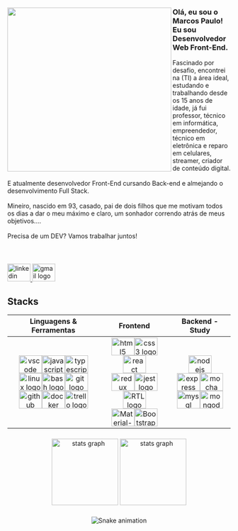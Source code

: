 ###
<div align="left">
<img align="left" height="370" src="https://i.imgur.com/dmf6VH3.png"  />

<h3 align="left">Olá, eu sou o Marcos Paulo! Eu sou Desenvolvedor Web Front-End.</h3>

<p align="left">Fascinado por desafio, encontrei na (TI) a área ideal, estudando e trabalhando desde os 15 anos de idade, já fui professor, técnico em informática, empreendedor, técnico em eletrônica e reparo em celulares, streamer, criador de conteúdo digital. <br><br> E atualmente desenvolvedor Front-End cursando Back-end e almejando o desenvolvimento Full Stack. <br><br>Mineiro, nascido em 93, casado, pai de dois filhos que me motivam todos os dias a dar o meu máximo e claro, um sonhador correndo atrás de meus objetivos....<br><br>Precisa de um DEV? Vamos trabalhar juntos!</p>
</div>

<br>

###
    
<div align="left">
  <a href="http://www.linkedin.com/in/dev-marcospaulo" target="_blank">
    <img src="https://raw.githubusercontent.com/maurodesouza/profile-readme-generator/master/src/assets/icons/social/linkedin/default.svg" width="52" height="40" alt="linkedin logo"  />
  </a>
  <a href="mailto:dev.marcospereira@gmail.com" target="_blank">
    <img src="https://raw.githubusercontent.com/maurodesouza/profile-readme-generator/master/src/assets/icons/social/gmail/default.svg" width="52" height="40" alt="gmail logo"  />
  </a>
 </div>
 
## Stacks

<div align="center">
    
| Linguagens & Ferramentas    |     Frontend     |  Backend - Study  |
|:----------:|:-------------:|:------:|
| <img src="https://cdn.jsdelivr.net/gh/devicons/devicon/icons/vscode/vscode-original.svg" height="40" width="52" alt="vscode logo"  /><img src="https://cdn.jsdelivr.net/gh/devicons/devicon/icons/javascript/javascript-original.svg" height="40" width="52" alt="javascript logo"  /><img src="https://cdn.jsdelivr.net/gh/devicons/devicon/icons/typescript/typescript-original.svg" height="40" width="52" alt="typescript logo"  /><br><img src="https://cdn.jsdelivr.net/gh/devicons/devicon/icons/linux/linux-original.svg" height="40" width="52" alt="linux logo"  /><img src="https://cdn.jsdelivr.net/gh/devicons/devicon/icons/bash/bash-original.svg" height="40" width="52" alt="bash logo"  /><img src="https://cdn.jsdelivr.net/gh/devicons/devicon/icons/git/git-original.svg" height="40" width="52" alt="git logo"  /><br><img src="https://cdn.jsdelivr.net/gh/devicons/devicon/icons/github/github-original.svg" height="40" width="52" alt="github logo"  /><img src="https://cdn.jsdelivr.net/gh/devicons/devicon/icons/docker/docker-original.svg" height="40" width="52" alt="docker logo"  /><img src="https://cdn.jsdelivr.net/gh/devicons/devicon/icons/trello/trello-plain.svg" height="40" width="52" alt="trello logo"  /> | <img src="https://cdn.jsdelivr.net/gh/devicons/devicon/icons/html5/html5-original.svg" height="40" width="52" alt="html5 logo"  /><img src="https://cdn.jsdelivr.net/gh/devicons/devicon/icons/css3/css3-original.svg" height="40" width="52" alt="css3 logo"  /><img src="https://cdn.jsdelivr.net/gh/devicons/devicon/icons/react/react-original.svg" height="40" width="52" alt="react logo"  /><br><img src="https://user-images.githubusercontent.com/104791582/197048613-1a8a1db3-5e57-407e-ace3-1f9ee2001f9a.svg" height="40" width="52" alt="redux logo"  /><img src="https://cdn.jsdelivr.net/gh/devicons/devicon/icons/jest/jest-plain.svg" height="40" width="52" alt="jest logo"  /><img src="https://user-images.githubusercontent.com/104791582/197048284-18140464-e1f6-47a0-a5fc-c7f2ec502e47.png" height="40" width="52" alt="RTL logo"  /><br><img src="https://user-images.githubusercontent.com/104791582/197049212-1f44d95a-d9d0-4d66-a181-6510ad36bc7a.png" height="40" width="52" alt="Material-UI logo"  /><img src="https://user-images.githubusercontent.com/104791582/198681666-d9f1568f-e51a-439c-bdb6-516c5d5d1bda.svg" height="40" width="52" alt="Bootstrap logo"  /> | <img src="https://cdn.jsdelivr.net/gh/devicons/devicon/icons/nodejs/nodejs-original.svg" height="40" width="52" alt="nodejs logo"  /><br><img src="https://cdn.jsdelivr.net/gh/devicons/devicon/icons/express/express-original.svg" height="40" width="52" alt="express logo"  /><img src="https://cdn.jsdelivr.net/gh/devicons/devicon/icons/mocha/mocha-plain.svg" height="40" width="52" alt="mocha logo"  /><br><img src="https://cdn.jsdelivr.net/gh/devicons/devicon/icons/mysql/mysql-original.svg" height="40" width="52" alt="mysql logo"  /><img src="https://cdn.jsdelivr.net/gh/devicons/devicon/icons/mongodb/mongodb-original.svg" height="40" width="52" alt="mongodb logo"  /> |</div>

###

<div align="center">
    <picture>
        <source media="(prefers-color-scheme: light)" srcset="https://github-readme-stats.vercel.app/api?hide_title=false&hide_rank=false&show_icons=true&include_all_commits=true&count_private=true&disable_animations=false&theme=vue&locale=pt-br&hide_border=false&username=m4rcos-dev" height="150" alt="stats graph"  />
        <img src="https://github-readme-stats.vercel.app/api?hide_title=false&hide_rank=false&show_icons=true&include_all_commits=true&count_private=true&disable_animations=false&theme=slateorange&locale=pt-br&hide_border=false&username=m4rcos-dev" height="150" alt="stats graph"  />
    </picture>
    <picture>
            <source media="(prefers-color-scheme: light)" srcset="https://github-readme-stats.vercel.app/api/top-langs?locale=pt-br&hide_title=false&layout=compact&card_width=320&langs_count=5&theme=vue&hide_border=false&username=arturbacilla" height="150" alt="stats graph"  />
            <img src="https://github-readme-stats.vercel.app/api/top-langs?locale=pt-br&hide_title=false&layout=compact&card_width=320&langs_count=5&theme=slateorange&hide_border=false&username=arturbacilla" height="150" alt="stats graph"  />
    </picture>
</div>

###

###

![Snake animation](https://github.com/m4rcos-dev/m4rcos-dev/blob/output/github-contribution-grid-snake.svg)

###
